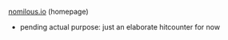 
[nomilous.io](http://nomilous.io/) (homepage)

* pending actual purpose: just an elaborate hitcounter for now



